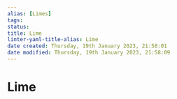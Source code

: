 ```yaml
---
alias: [Limes]
tags: 
status:
title: Lime
linter-yaml-title-alias: Lime
date created: Thursday, 19th January 2023, 21:58:01
date modified: Thursday, 19th January 2023, 21:58:09
---
```


# Lime